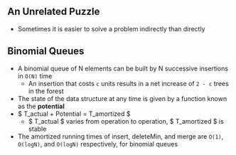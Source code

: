 ## An Unrelated Puzzle

- Sometimes it is easier to solve a problem indirectly than directly

## Binomial Queues

- A binomial queue of N elements can be built by N successive insertions in `O(N)` time
  - An insertion that costs `c` units results in a net increase of `2 - c` trees in the forest
- The state of the data structure at any time is given by a function known as the **potential**
- $ T_actual + Potential = T_amortized $
  - $ T_actual $ varies from operation to operation, $ T_amortized $ is stable
- The amortized running times of insert, deleteMin, and merge are `O(1)`, `O(logN)`, and `O(logN)` respectively, for binomial queues